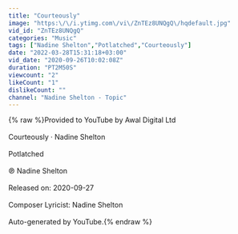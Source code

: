 ```yaml
---
title: "Courteously"
image: "https:\/\/i.ytimg.com\/vi\/ZnTEz8UNQgQ\/hqdefault.jpg"
vid_id: "ZnTEz8UNQgQ"
categories: "Music"
tags: ["Nadine Shelton","Potlatched","Courteously"]
date: "2022-03-28T15:31:18+03:00"
vid_date: "2020-09-26T10:02:08Z"
duration: "PT2M50S"
viewcount: "2"
likeCount: "1"
dislikeCount: ""
channel: "Nadine Shelton - Topic"
---
```

{% raw %}Provided to YouTube by Awal Digital Ltd<br /><br />Courteously · Nadine Shelton<br /><br />Potlatched<br /><br />℗ Nadine Shelton<br /><br />Released on: 2020-09-27<br /><br />Composer  Lyricist: Nadine Shelton<br /><br />Auto-generated by YouTube.{% endraw %}
